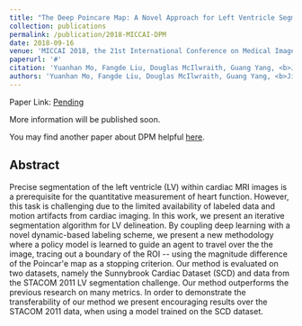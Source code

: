 ```yaml
---
title: "The Deep Poincare Map: A Novel Approach for Left Ventricle Segmentation"
collection: publications
permalink: /publication/2018-MICCAI-DPM
date: 2018-09-16
venue: 'MICCAI 2018, the 21st International Conference on Medical Image Computing and Computer Assisted Intervention'
paperurl: '#'
citation: 'Yuanhan Mo, Fangde Liu, Douglas McIlwraith, Guang Yang, <b>Jingqing Zhang</b>, Taigang He, and Yike Guo. "The Deep Poincare Map: A Novel Approach for Left Ventricle Segmentation". The 21st International Conference on Medical Image Computing and Computer-Assisted Intervention. 2018.'
authors: 'Yuanhan Mo, Fangde Liu, Douglas McIlwraith, Guang Yang, <b>Jingqing Zhang</b>, Taigang He, and Yike Guo'
---
```


Paper Link: [Pending](#)

More information will be published soon.

You may find another paper about DPM helpful [here](/publication/2017-DPM).

## Abstract
Precise segmentation of the left ventricle (LV) within cardiac MRI images is a prerequisite for the quantitative measurement of heart function. However, this task is challenging due to the limited availability of labeled data and motion artifacts from cardiac imaging. In this work, we present an iterative segmentation algorithm for LV delineation. By coupling deep learning with a novel dynamic-based labeling scheme, we present a new methodology where a policy model is learned to guide an agent to travel over the the image, tracing out a boundary of the ROI -- using the magnitude difference of the Poincar\'e map as a stopping criterion. Our method is evaluated on two datasets, namely the Sunnybrook Cardiac Dataset (SCD) and data from the STACOM 2011 LV segmentation challenge. Our method outperforms the previous research on many metrics. In order to demonstrate the transferability of our method we present encouraging results over the STACOM 2011 data, when using a model trained on the SCD dataset.